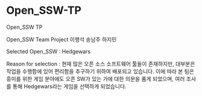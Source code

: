 # Open_SSW-TP
Open_SSW TP

Open_SSW Team Project
이행석
송남주
하지민

Selected Open_SSW : Hedgewars

Reason for selection : 현재 많은 오픈 소스 소프트웨어 툴들이 존재하지만, 대부분은 작업을 수행함에 있어 편리함을 추구하기 위하여 배포되고 있습니다.
이에 따라 본 팀은 흥미를 위한 게임 분야에도 오픈 SW가 있는 가에 대한 의문을 품게 되었으며, 여러 조사를 통해 Hedgewars라는 게임을 선택하게 되었습니다.
